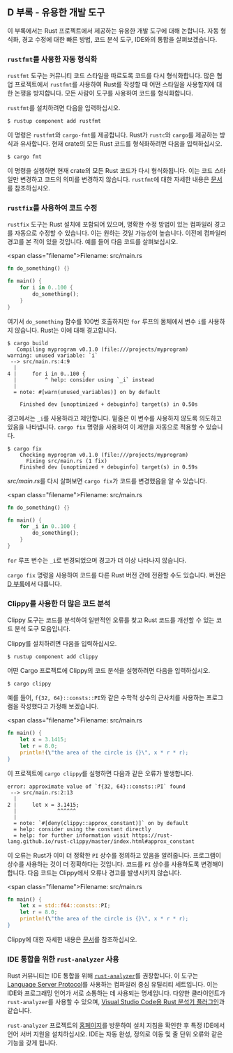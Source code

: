 ## D 부록 - 유용한 개발 도구

이 부록에서는 Rust 프로젝트에서 제공하는 유용한 개발 도구에 대해 논합니다. 자동 형식화, 경고 수정에 대한 빠른 방법, 코드 분석 도구, IDE와의 통합을 살펴보겠습니다.

### `rustfmt`를 사용한 자동 형식화

`rustfmt` 도구는 커뮤니티 코드 스타일을 따르도록 코드를 다시 형식화합니다. 많은 협업 프로젝트에서 `rustfmt`를 사용하여 Rust를 작성할 때 어떤 스타일을 사용할지에 대한 논쟁을 방지합니다. 모든 사람이 도구를 사용하여 코드를 형식화합니다.

`rustfmt`를 설치하려면 다음을 입력하십시오.

```console
$ rustup component add rustfmt
```

이 명령은 `rustfmt`와 `cargo-fmt`를 제공합니다. Rust가 `rustc`와 `cargo`를 제공하는 방식과 유사합니다. 현재 crate의 모든 Rust 코드를 형식화하려면 다음을 입력하십시오.

```console
$ cargo fmt
```

이 명령을 실행하면 현재 crate의 모든 Rust 코드가 다시 형식화됩니다. 이는 코드 스타일만 변경하고 코드의 의미를 변경하지 않습니다. `rustfmt`에 대한 자세한 내용은 [문서][rustfmt]를 참조하십시오.

[rustfmt]: https://github.com/rust-lang/rustfmt

### `rustfix`를 사용하여 코드 수정

`rustfix` 도구는 Rust 설치에 포함되어 있으며, 명확한 수정 방법이 있는 컴파일러 경고를 자동으로 수정할 수 있습니다. 이는 원하는 것일 가능성이 높습니다. 이전에 컴파일러 경고를 본 적이 있을 것입니다. 예를 들어 다음 코드를 살펴보십시오.

<span class=\"filename\">Filename: src/main.rs</span>

```rust
fn do_something() {}

fn main() {
    for i in 0..100 {
        do_something();
    }
}
```

여기서 `do_something` 함수를 100번 호출하지만 `for` 루프의 몸체에서 변수 `i`를 사용하지 않습니다. Rust는 이에 대해 경고합니다.

```console
$ cargo build
   Compiling myprogram v0.1.0 (file:///projects/myprogram)
warning: unused variable: `i`
 --> src/main.rs:4:9
  |
4 |     for i in 0..100 {
  |         ^ help: consider using `_i` instead
  |
  = note: #[warn(unused_variables)] on by default

    Finished dev [unoptimized + debuginfo] target(s) in 0.50s
```

경고에서는 `_i`를 사용하라고 제안합니다. 밑줄은 이 변수를 사용하지 않도록 의도하고 있음을 나타냅니다. `cargo fix` 명령을 사용하여 이 제안을 자동으로 적용할 수 있습니다.

```console
$ cargo fix
    Checking myprogram v0.1.0 (file:///projects/myprogram)
      Fixing src/main.rs (1 fix)
    Finished dev [unoptimized + debuginfo] target(s) in 0.59s
```

*src/main.rs*를 다시 살펴보면 `cargo fix`가 코드를 변경했음을 알 수 있습니다.

<span class=\"filename\">Filename: src/main.rs</span>

```rust
fn do_something() {}

fn main() {
    for _i in 0..100 {
        do_something();
    }
}
```

`for` 루프 변수는 `_i`로 변경되었으며 경고가 더 이상 나타나지 않습니다.

`cargo fix` 명령을 사용하여 코드를 다른 Rust 버전 간에 전환할 수도 있습니다. 버전은 [D 부록][editions]에서 다룹니다.

### Clippy를 사용한 더 많은 코드 분석

Clippy 도구는 코드를 분석하여 일반적인 오류를 찾고 Rust 코드를 개선할 수 있는 코드 분석 도구 모음입니다.

Clippy를 설치하려면 다음을 입력하십시오.

```console
$ rustup component add clippy
```

어떤 Cargo 프로젝트에 Clippy의 코드 분석을 실행하려면 다음을 입력하십시오.

```console
$ cargo clippy
```

예를 들어, `f{32, 64}::consts::PI`와 같은 수학적 상수의 근사치를 사용하는 프로그램을 작성했다고 가정해 보겠습니다.

<span class=\"filename\">Filename: src/main.rs</span>

```rust
fn main() {
    let x = 3.1415;
    let r = 8.0;
    println!(\"the area of the circle is {}\", x * r * r);
}
```

이 프로젝트에 `cargo clippy`를 실행하면 다음과 같은 오류가 발생합니다.

```text
error: approximate value of `f{32, 64}::consts::PI` found
 --> src/main.rs:2:13
  |
2 |     let x = 3.1415;
  |             ^^^^^^
  |
  = note: `#[deny(clippy::approx_constant)]` on by default
  = help: consider using the constant directly
  = help: for further information visit https://rust-lang.github.io/rust-clippy/master/index.html#approx_constant
```

이 오류는 Rust가 이미 더 정확한 `PI` 상수를 정의하고 있음을 알려줍니다.
프로그램이 상수를 사용하는 것이 더 정확하다는 것입니다.
코드를 `PI` 상수를 사용하도록 변경해야 합니다. 다음 코드는 Clippy에서 오류나 경고를 발생시키지 않습니다.

<span class=\"filename\">Filename: src/main.rs</span>

```rust
fn main() {
    let x = std::f64::consts::PI;
    let r = 8.0;
    println!(\"the area of the circle is {}\", x * r * r);
}
```

Clippy에 대한 자세한 내용은 [문서][clippy]를 참조하십시오.

[clippy]: https://github.com/rust-lang/rust-clippy

### IDE 통합을 위한 `rust-analyzer` 사용

Rust 커뮤니티는 IDE 통합을 위해 [`rust-analyzer`][rust-analyzer]를 권장합니다. 이 도구는 [Language Server Protocol][lsp]<!-- ignore -->를 사용하는 컴파일러 중심 유틸리티 세트입니다. 이는 IDE와 프로그래밍 언어가 서로 소통하는 데 사용되는 명세입니다. 다양한 클라이언트가 `rust-analyzer`를 사용할 수 있으며, [Visual Studio Code용 Rust 분석기 플러그인][vscode]과 같습니다.

[lsp]: http://langserver.org/
[vscode]: https://marketplace.visualstudio.com/items?itemName=rust-lang.rust-analyzer

`rust-analyzer` 프로젝트의 [홈페이지][rust-analyzer]<!-- ignore -->를 방문하여 설치 지침을 확인한 후 특정 IDE에서 언어 서버 지원을 설치하십시오. IDE는 자동 완성, 정의로 이동 및 줄 단위 오류와 같은 기능을 갖게 됩니다.

[rust-analyzer]: https://rust-analyzer.github.io
[editions]: appendix-05-editions.md
